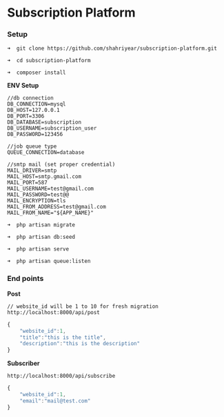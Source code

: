 # Subscription Platform

### Setup

```
➜  git clone https://github.com/shahriyear/subscription-platform.git 

➜  cd subscription-platform
 
➜  composer install

```

**ENV Setup**

```
//db connection
DB_CONNECTION=mysql
DB_HOST=127.0.0.1
DB_PORT=3306
DB_DATABASE=subscription
DB_USERNAME=subscription_user
DB_PASSWORD=123456

//job queue type
QUEUE_CONNECTION=database

//smtp mail (set proper credential)
MAIL_DRIVER=smtp
MAIL_HOST=smtp.gmail.com
MAIL_PORT=587
MAIL_USERNAME=test@gmail.com
MAIL_PASSWORD=test@@
MAIL_ENCRYPTION=tls
MAIL_FROM_ADDRESS=test@gmail.com
MAIL_FROM_NAME="${APP_NAME}"

```

```
➜  php artisan migrate

➜  php artisan db:seed

➜  php artisan serve

➜  php artisan queue:listen
```

### End points


**Post**

```
// website_id will be 1 to 10 for fresh migration
http://localhost:8000/api/post
```

```javascript
{
	"website_id":1,
	"title":"this is the title",
	"description":"this is the description"
}

```

**Subscriber**

```
http://localhost:8000/api/subscribe
```

```javascript
{
	"website_id":1,
	"email":"mail@test.com"
}

```
